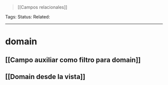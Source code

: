 > [[Campos relacionales]]

Tags: 
Status: 
Related: 

___

# domain

## [[Campo auxiliar como filtro para domain]]
## [[Domain desde la vista]]


